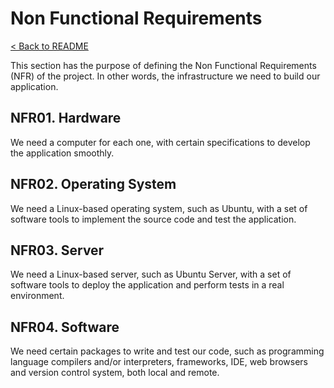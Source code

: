 # Non Functional Requirements
[< Back to README](/README.md)

This section has the purpose of defining the Non Functional Requirements (NFR) of the project. In other words, the infrastructure we need to build our application.

## NFR01. Hardware
We need a computer for each one, with certain specifications to develop the application smoothly.

## NFR02. Operating System
We need a Linux-based operating system, such as Ubuntu, with a set of software tools to implement the source code and test the application.

## NFR03. Server
We need a Linux-based server, such as Ubuntu Server, with a set of software tools to deploy the application and perform tests in a real environment.

## NFR04. Software
We need certain packages to write and test our code, such as programming language compilers and/or interpreters, frameworks, IDE, web browsers and version control system, both local and remote.
